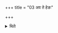 +++
title = "03 अव ते हेङः"

+++

<details><summary>थिते</summary>

अव ते हेङः । उदुत्तमम् । तत्त्वा यामीति तिस्रोऽवभृथे ३
</details>
